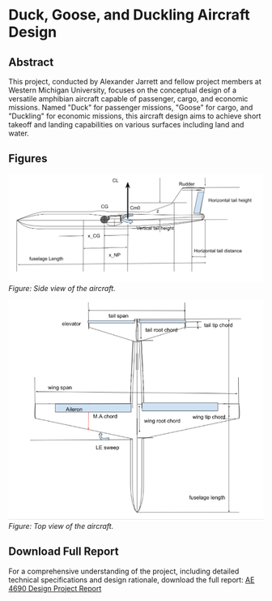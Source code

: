 # Duck, Goose, and Duckling Aircraft Design
## Abstract
This project, conducted by Alexander Jarrett and fellow project members at Western Michigan University, focuses on the conceptual design of a versatile amphibian aircraft capable of passenger, cargo, and economic missions. Named "Duck" for passenger missions, "Goose" for cargo, and "Duckling" for economic missions, this aircraft design aims to achieve short takeoff and landing capabilities on various surfaces including land and water.


## Figures
![Project 3.1 Image](/assets/images/Duck_C_Design_Side.PNG)  
*Figure: Side view of the aircraft.*

![Project 3.2 Image](/assets/images/Duck_C_Design_Top.PNG)  
*Figure: Top view of the aircraft.*

## Download Full Report
For a comprehensive understanding of the project, including detailed technical specifications and design rationale, download the full report: [AE 4690 Design Project Report](/assets/docs/Duck_Conceptual_Design.pdf)
